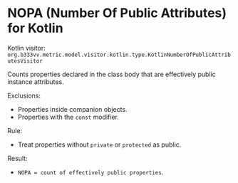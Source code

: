 # NOPA (Number Of Public Attributes) for Kotlin

Kotlin visitor: `org.b333vv.metric.model.visitor.kotlin.type.KotlinNumberOfPublicAttributesVisitor`

Counts properties declared in the class body that are effectively public instance attributes.

Exclusions:
- Properties inside companion objects.
- Properties with the `const` modifier.

Rule:
- Treat properties without `private` or `protected` as public.

Result:
- `NOPA = count of effectively public properties`.
